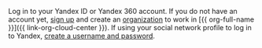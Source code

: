Log in to your Yandex ID or Yandex 360 account. If you do not have an account yet, [sign up](https://yandex.com/support/id/authorization/registration.html) and create an [organization](../../organization/quickstart.md) to work in [{{ org-full-name }}]({{ link-org-cloud-center }}). If using your social network profile to log in to Yandex, [create a username and password](https://passport.yandex.com/passport?mode=postregistration&create_login=1).